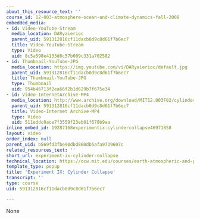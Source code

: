 ```yaml
---
about_this_resource_text: ''
course_id: 12-003-atmosphere-ocean-and-climate-dynamics-fall-2008
embedded_media:
- id: Video-YouTube-Stream
  media_location: DARyaierioc
  parent_uid: 591312816cf11dacb0d9c8d61f7b6ec7
  title: Video-YouTube-Stream
  type: Video
  uid: 8c5a598e4133d6c57b009c331a702582
- id: Thumbnail-YouTube-JPG
  media_location: https://img.youtube.com/vi/DARyaierioc/default.jpg
  parent_uid: 591312816cf11dacb0d9c8d61f7b6ec7
  title: Thumbnail-YouTube-JPG
  type: Thumbnail
  uid: 954b46713f2ea66f2b1d629b7f675e34
- id: Video-InternetArchive-MP4
  media_location: http://www.archive.org/download/MIT12.003F02/cylinder_collapse.mp4
  parent_uid: 591312816cf11dacb0d9c8d61f7b6ec7
  title: Video-Internet Archive-MP4
  type: Video
  uid: 511eddc0ace7f3559f23eb01f678b9aa
inline_embed_id: 19287168experimentix:cylindercollapse46971858
layout: video
order_index: null
parent_uid: b569fd3fbe90dbd860db5afa9739607c
related_resources_text: ''
short_url: experiment-ix-cylinder-collapse
technical_location: https://ocw.mit.edu/courses/earth-atmospheric-and-planetary-sciences/12-003-atmosphere-ocean-and-climate-dynamics-fall-2008/labs/lab8/experiment-ix-cylinder-collapse
template_type: popup
title: 'Experiment IX: Cylinder Collapse'
transcript: ''
type: course
uid: 591312816cf11dacb0d9c8d61f7b6ec7

---
```

None